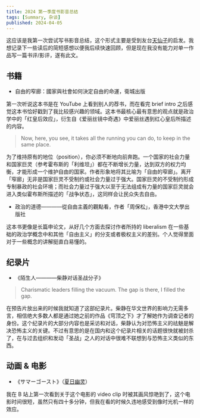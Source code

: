 ```yaml
---
title: 2024 第一季度书影音总结
tags: [Summary, 杂谈]
published: 2024-04-05
---
```



这应该是我第一次尝试写书影音总结，这个形式主要是受到友台[天仙子](https://tianxianzi.me)的启发。我想记录下一些读后的简短感想以便我后续快速回顾，但是现在我没有能力对单一作品写一篇书评/影评，遂有此文。



## 书籍

- 自由的窄廊：國家與社會如何決定自由的命運，衛城出版

第一次听说这本书是在 YouTube 上看到别人的荐书，而在看完 brief intro 之后感觉这本书恰好戳到了我比较感兴趣的领域。这本书最核心最有意思的观点就是政治学中的「红皇后效应」，衍生自《爱丽丝镜中奇遇》中爱丽丝遇到红心皇后所描述的内容。

> Now, here, you see, it takes all the running you can do, to keep in the same place.

为了维持原有的地位（position），你必须不断地向前奔跑。一个国家的社会力量和国家巨灵（参考霍布斯的「利维坦」）都在不断增长力量，达到双方的权力均衡，才能形成一个维护自由的国家。作者形象地将其比喻为「自由的窄廊」。离开「窄廊」无非是国家巨灵不受制约或社会力量过于强大。国家巨灵的不受制约形成专制暴政的社会环境；而社会力量过于强大以至于无法组成有力量的国家巨灵就会进入类似霍布斯所描述的「战争状态」，这同样会让民众失去自由。

- 政治的道德————從自由主義的觀點看，作者「周保松」，香港中文大學出版社

这本书更像是长篇申论文，从好几个方面去探讨作者所持的 liberalism 在一些基础的政治学概念中和其他「自由主义」的分支或者极权主义的差别。个人觉得里面对于一些概念的讲解挺直白易懂的。

## 纪录片

- 《陌生人————柴静对话圣战分子》

> Charismatic leaders filling the vacuum. The gap is there, I filled the gap.

在预告片放出来的时候我就知道了这部纪录片。柴静在华文世界的影响力无需多言，相信绝大多数人都是通过她之前的作品《穹顶之下》才了解她作为调查记者的身份。这个纪录片的大部分内容也是采访和对话，柴静认为对恐怖主义的祛魅是解决恐怖主义的关键。不过有意思的是在国内和这个纪录片相关的话题很快就被封杀了，在与过去组织和发动「圣战」之人的对话中很难不联想到与恐怖主义类似的东西。

## 动画 & 电影

- 《サマーゴースト》（[夏日幽灵](https://summerghost.jp/)）

我在 B 站上第一次看到关于这个电影的 video clip 时被其画风惊艳到了，这个电影时间很短，虽然只有四十多分钟，但我在看的时候久违地感受到像时光机一样的效应。



